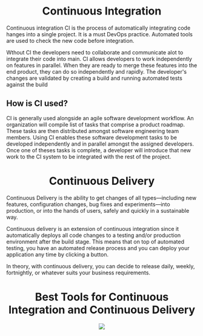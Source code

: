 <h1 align="center">Continuous Integration</h1>

Continuous integration CI is the process of automatically integrating code hanges into a single project. It is a must DevOps practice. Automated tools are used to check the new code before integration.
  
Wthout CI the developers need to collaborate and communicate alot to integrate their code into main. CI  allows  developers to work independently on features in parallel. When they are ready to merge these features into the end product, they can do so independently and rapidly. The developer's changes are validated by creating a build and running automated tests against the build

## How is CI used?

CI is generally used alongside an agile software development workflow. An organization will compile list of tasks that comprise a product roadmap. These tasks are then distributed amongst software engineering team members. Using CI enables these software development tasks to be developed independently and in parallel amongst the assigned developers. Once one of theses tasks is complete, a developer will introduce that new work to the CI system to be integrated with the rest of the project.
  
  
  <h1 align="center">Continuous Delivery</h1>
  
Continuous Delivery is the ability to get changes of all types—including new features, configuration changes, bug fixes and experiments—into production, or into the hands of users, safely and quickly in a sustainable way.
  
Continuous delivery is an extension of continuous integration since it automatically deploys all code changes to a testing and/or production environment after the build stage.  This means that on top of automated testing, you have an automated release process and you can deploy your application any time by clicking a button.

In theory, with continuous delivery, you can decide to release daily, weekly, fortnightly, or whatever suits your business requirements.
  
<h1 align="center">Best Tools for Continuous Integration and Continuous Delivery</h1>
<p align="center">
<img src="https://user-images.githubusercontent.com/73931604/235349619-ba61d83e-c7b4-4ac5-b694-c80e337e7111.png">
</p>

